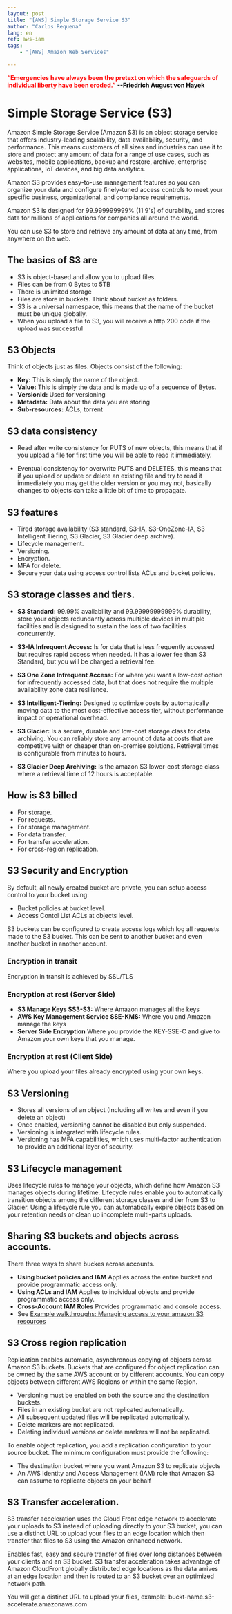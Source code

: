 ```yaml
---
layout: post
title: "[AWS] Simple Storage Service S3"
author: "Carlos Requena"
lang: en
ref: aws-iam
tags: 
    - "[AWS] Amazon Web Services"

---
```


<span style="color:red">**“Emergencies have always been the pretext on which the safeguards of individual liberty have been eroded.”**</span>
<span style="color:black;font-weight: bold">--Friedrich August von Hayek</span>

# Simple Storage Service (S3)

Amazon Simple Storage Service (Amazon S3) is an object storage service that offers industry-leading scalability, data availability, security, 
and performance. This means customers of all sizes and industries can use it to store and protect any amount of data for a range of use cases, 
such as websites, mobile applications, backup and restore, archive, enterprise applications, IoT devices, and big data analytics. 

Amazon S3 provides easy-to-use management features so you can organize your data and configure finely-tuned access controls to meet your specific 
business, organizational, and compliance requirements. 

Amazon S3 is designed for 99.999999999% (11 9's) of durability, and stores data for millions of applications for companies all around the world.

You can use S3 to store and retrieve any amount of data at any time, from anywhere on the web.

## The basics of S3 are

*   S3 is object-based and allow you to upload files.
*   Files can be from 0 Bytes to 5TB
*   There is unlimited storage
*   Files are store in buckets. Think about bucket as folders.
*   S3 is a universal namespace, this means that the name of the bucket must be unique globally.
*   When you upload a file to S3, you will receive a http 200 code if the upload was successful

##  S3 Objects

Think of objects just as files. Objects consist of the following:

*   **Key:** This is simply the name of the object.
*   **Value:** This is simply the data and is made up of a sequence of Bytes.
*   **VersionId:** Used for versioning
*   **Metadata:**   Data about the data you are storing
*   **Sub-resources:**  ACLs, torrent 

## S3 data consistency

*   Read after write consistency for PUTS of new objects, this means that if you upload a file for first time you will be able to read it immediately.

*   Eventual consistency for overwrite PUTS and DELETES, this means that if you upload or update or delete an existing file and try to read it immediately
you may get the older version or you may not, basically changes to objects can take a little bit of time to propagate.

## S3 features

*   Tired storage availability (S3 standard, S3-IA, S3-OneZone-IA, S3 Intelligent Tiering, S3 Glacier, S3 Glacier deep archive).
*   Lifecycle management.
*   Versioning.
*   Encryption.
*   MFA for delete.
*   Secure your data using access control lists ACLs and bucket policies.

## S3 storage classes and tiers.

*   **S3 Standard:** 99.99% availability and 99.99999999999% durability, store your objects redundantly across multiple devices in multiple facilities
and is designed to sustain the loss of two facilities concurrently.

*   **S3-IA Infrequent Access:** Is for data that is less frequently accessed but requires rapid access when needed. It has a lower fee than S3 Standard,
but you will be charged a retrieval fee.

*   **S3 One Zone Infrequent Access:** For where you want a low-cost option for infrequently accessed data, but that does not require the multiple availability
zone data resilience.

*   **S3 Intelligent-Tiering:** Designed to optimize costs by automatically moving data to the most cost-effective access tier, without performance impact
or operational overhead.

*   **S3 Glacier:** Is a secure, durable and low-cost storage class for data archiving. You can reliably store any amount of data at costs that are competitive
with or cheaper than on-premise solutions. Retrieval times is configurable from minutes to hours.

*   **S3 Glacier Deep Archiving:** Is the amazon S3 lower-cost storage class where a retrieval time of 12 hours is acceptable.

## How is S3 billed

*   For storage.
*   For requests.
*   For storage management.
*   For data transfer.
*   For transfer acceleration.
*   For cross-region replication.

## S3 Security and Encryption

By default, all newly created bucket are private, you can setup access control to your bucket using:

*   Bucket policies at bucket level.
*   Access Contol List ACLs at objects level.

S3 buckets can be configured to create access logs which log all requests made to the S3 bucket. This can be sent to another bucket and even another
bucket in another account.

### Encryption in transit

Encryption in transit is achieved by SSL/TLS

### Encryption at rest (Server Side)

*   **S3 Manage Keys SS3-S3:** Where Amazon manages all the keys
*   **AWS Key Management Service SSE-KMS:** Where you and Amazon manage the keys
*   **Server Side Encryption** Where you provide the KEY-SSE-C and give to Amazon your own keys that you manage.

### Encryption at rest (Client Side)

Where you upload your files already encrypted using your own keys.

## S3 Versioning

*   Stores all versions of an object (Including all writes and even if you delete an object)
*   Once enabled, versioning cannot be disabled but only suspended.
*   Versioning is integrated with lifecycle rules.
*   Versioning has MFA capabilities, which uses multi-factor authentication to provide an additional layer of security.

## S3 Lifecycle management

Uses lifecycle rules to manage your objects, which define how Amazon S3 manages objects during lifetime. Lifecycle rules enable you to automatically
transition objects among the different storage classes and tier from S3 to Glacier. Using a lifecycle rule you can automatically expire objects based
on your retention needs or clean up incomplete multi-parts uploads.

## Sharing S3 buckets and objects across accounts.

There three ways to share buckes across accounts.

*   **Using bucket policies and IAM** Applies across the entire bucket and provide programmatic access only.
*   **Using ACLs and IAM** Applies to individual objects and provide programmatic access only.
*   **Cross-Account IAM Roles** Provides programmatic and console access.
*   See [Example walkthroughs: Managing access to your amazon S3 resources](https://docs.aws.amazon.com/AmazonS3/latest/dev/example-walkthroughs-managing-access.html)

## S3 Cross region replication

Replication enables automatic, asynchronous copying of objects across Amazon S3 buckets. Buckets that are configured for object replication can be owned by the same AWS account or by different accounts. You can copy objects between different AWS Regions or within the same Region.

*   Versioning must be enabled on both the source and the destination buckets.
*   Files in an existing bucket are not replicated automatically.
*   All subsequent updated files will be replicated automatically.
*   Delete markers are not replicated.
*   Deleting individual versions or delete markers will not be replicated.

To enable object replication, you add a replication configuration to your source bucket. The minimum configuration must provide the following:

*   The destination bucket where you want Amazon S3 to replicate objects
*   An AWS Identity and Access Management (IAM) role that Amazon S3 can assume to replicate objects on your behalf

## S3 Transfer acceleration.

S3 transfer acceleration uses the Cloud Front edge network to accelerate your uploads to S3 instead of uploading directly to your S3 bucket, you can
use a distinct URL to upload your files to an edge location which then transfer that files to S3 using the Amazon enhanced network.

Enables fast, easy and secure transfer of files over long distances between your clients and an S3 bucket. S3 transfer acceleration takes advantage of Amazon
CloudFront globally distributed edge locations as the data arrives at an edge location and then is routed to an S3 bucket over an optimized network path.

You will get a distinct URL to upload your files, example: buckt-name.s3-accelerate.amazonaws.com


